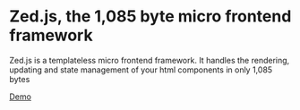 # Zed.js, the 1,085 byte micro frontend framework

Zed.js is a templateless micro frontend framework. It handles the rendering, updating and state management of your html components in only 1,085 bytes

[Demo](https://paul-browne.github.io/Zed-framework/)